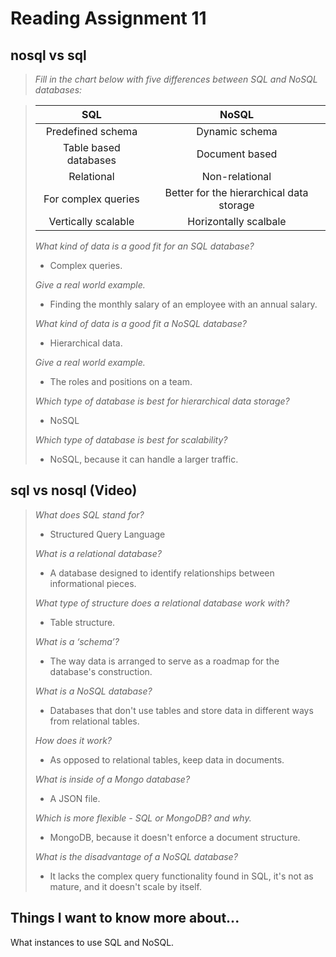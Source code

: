 # Reading Assignment 11

## nosql vs sql

>*Fill in the chart below with five differences between SQL and NoSQL databases:*

> |SQL                   |	            NoSQL                        |
> |:--------------------:|:-----------------------------------------:|
> |Predefined schema     | Dynamic schema                            | 
> |Table based databases | Document based                            |
> |Relational            | Non-relational                            |
> |For complex queries   | Better for the hierarchical data storage  |
> |Vertically scalable   | Horizontally scalbale                     |
>
>*What kind of data is a good fit for an SQL database?*
> - Complex queries.
>
>*Give a real world example.*
> - Finding the monthly salary of an employee with an annual salary.
>
>*What kind of data is a good fit a NoSQL database?*
> - Hierarchical data.
>
>*Give a real world example.*
> - The roles and positions on a team.
>
>*Which type of database is best for hierarchical data storage?*
> - NoSQL
>
>*Which type of database is best for scalability?*
> - NoSQL, because it can handle a larger traffic.
>

## sql vs nosql (Video)

>*What does SQL stand for?*
> - Structured Query Language
>
>*What is a relational database?*
> - A database designed to identify relationships between informational pieces.
>
>*What type of structure does a relational database work with?*
> - Table structure.
>
>*What is a ‘schema’?*
> - The way data is arranged to serve as a roadmap for the database's construction.
>
>*What is a NoSQL database?*
> - Databases that don't use tables and store data in different ways from relational tables.
>
>*How does it work?*
> - As opposed to relational tables, keep data in documents.
>
>*What is inside of a Mongo database?*
> - A JSON file.
>
>*Which is more flexible - SQL or MongoDB? and why.*
> - MongoDB, because it doesn't enforce a document structure.
>
>*What is the disadvantage of a NoSQL database?*
> - It lacks the complex query functionality found in SQL, it's not as mature, and it doesn't scale by itself.
>

## Things I want to know more about...

What instances to use SQL and NoSQL.
